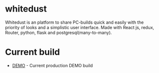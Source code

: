 # whitedust
Whitedust is an platform to share PC-builds quick and easily with the priority of looks and a simplistic user interface. Made with React js, redux, Router, python, flask and postgresql(many-to-many). 

# Current build

* [DEMO](http://whitedustDEMO.audiovisuaali.net/inspect/demo) - Current production DEMO build

